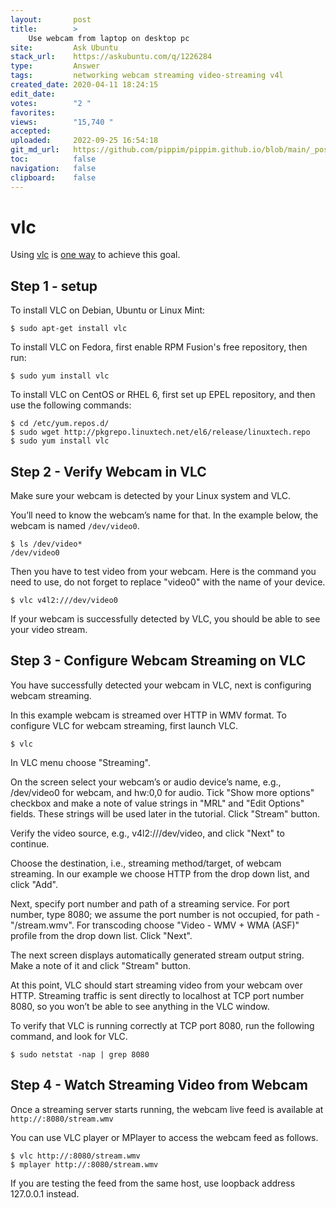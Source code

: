```yaml
---
layout:       post
title:        >
    Use webcam from laptop on desktop pc
site:         Ask Ubuntu
stack_url:    https://askubuntu.com/q/1226284
type:         Answer
tags:         networking webcam streaming video-streaming v4l
created_date: 2020-04-11 18:24:15
edit_date:    
votes:        "2 "
favorites:    
views:        "15,740 "
accepted:     
uploaded:     2022-09-25 16:54:18
git_md_url:   https://github.com/pippim/pippim.github.io/blob/main/_posts/2020/2020-04-11-Use-webcam-from-laptop-on-desktop-pc.md
toc:          false
navigation:   false
clipboard:    false
---
```


# vlc

Using [vlc][1] is [one way][2] to achieve this goal.

## Step 1 - setup

To install VLC on Debian, Ubuntu or Linux Mint:

``` 
$ sudo apt-get install vlc
```

To install VLC on Fedora, first enable RPM Fusion's free repository, then run:

``` 
$ sudo yum install vlc
```

To install VLC on CentOS or RHEL 6, first set up EPEL repository, and then use the following commands:

``` 
$ cd /etc/yum.repos.d/
$ sudo wget http://pkgrepo.linuxtech.net/el6/release/linuxtech.repo
$ sudo yum install vlc
```

## Step 2 - Verify Webcam in VLC

Make sure your webcam is detected by your Linux system and VLC.

You’ll need to know the webcam’s name for that. In the example below, the webcam is named `/dev/video0`.

``` 
$ ls /dev/video*
/dev/video0
```

Then you have to test video from your webcam. Here is the command you need to use, do not forget to replace "video0" with the name of your device.

``` 
$ vlc v4l2:///dev/video0
```

If your webcam is successfully detected by VLC, you should be able to see your video stream.

## Step 3 - Configure Webcam Streaming on VLC

You have successfully detected your webcam in VLC, next is configuring webcam streaming.

In this example webcam is streamed over HTTP in WMV format. To configure VLC for webcam streaming, first launch VLC.

``` 
$ vlc
```

In VLC menu choose "Streaming".

On the screen select your webcam’s or audio device’s name, e.g., /dev/video0 for webcam, and hw:0,0 for audio. Tick "Show more options" checkbox and make a note of value strings in "MRL" and "Edit Options" fields. These strings will be used later in the tutorial. Click "Stream" button.

Verify the video source, e.g., v4l2:///dev/video, and click "Next" to continue.

Choose the destination, i.e., streaming method/target, of webcam streaming. In our example we choose HTTP from the drop down list, and click "Add".

Next, specify port number and path of a streaming service. For port number, type 8080; we assume the port number is not occupied, for path - "/stream.wmv". For transcoding choose "Video - WMV + WMA (ASF)" profile from the drop down list. Click "Next".

The next screen displays automatically generated stream output string. Make a note of it and click "Stream" button.

At this point, VLC should start streaming video from your webcam over HTTP. Streaming traffic is sent directly to localhost at TCP port number 8080, so you won’t be able to see anything in the VLC window.

To verify that VLC is running correctly at TCP port 8080, run the following command, and look for VLC.

``` 
$ sudo netstat -nap | grep 8080
```

## Step 4 - Watch Streaming Video from Webcam

Once a streaming server starts running, the webcam live feed is available at
`http://:8080/stream.wmv`

You can use VLC player or MPlayer to access the webcam feed as follows.

``` 
$ vlc http://:8080/stream.wmv
$ mplayer http://:8080/stream.wmv
```

If you are testing the feed from the same host, use loopback address 127.0.0.1 instead.

  [1]: http://www.videolan.org/vlc/index.html
  [2]: https://www.flexihub.com/share-webcam-over-network.html
